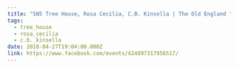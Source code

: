 ```yaml
---
title: "SN5 Tree House, Rosa Cecilia, C.B. Kinsella | The Old England "
tags:
  - tree_house
  - rosa_cecilia
  - c.b._kinsella
date: 2018-04-27T19:04:00.000Z
link: https://www.facebook.com/events/424897317956517/
---
```

